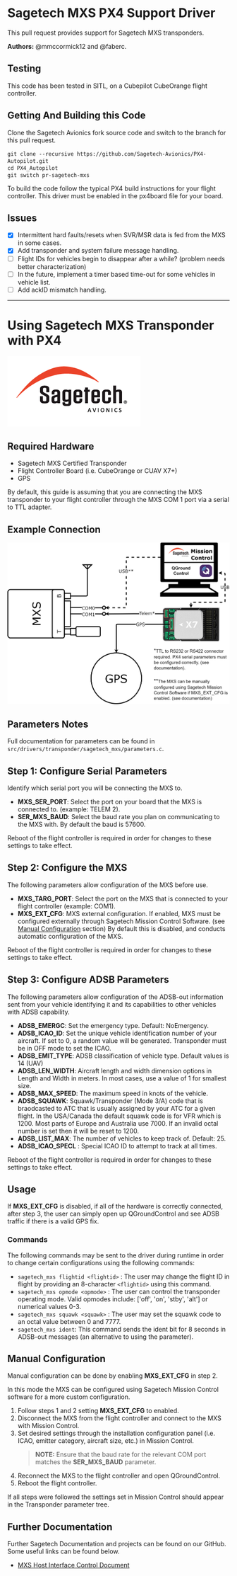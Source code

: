 # Sagetech MXS PX4 Support Driver

This pull request provides support for Sagetech MXS transponders.

__Authors:__ @mmccormick12 and @faberc.

## Testing

This code has been tested in SITL, on a Cubepilot CubeOrange flight controller.

## Getting And Building this Code

Clone the Sagetech Avionics fork source code and switch to the branch for this pull request.

```
git clone --recursive https://github.com/Sagetech-Avionics/PX4-Autopilot.git
cd PX4_Autopilot
git switch pr-sagetech-mxs
```

To build the code follow the typical PX4 build instructions for your flight controller. This driver must be enabled in the px4board file for your board.

## Issues

- [x] Intermittent hard faults/resets when SVR/MSR data is fed from the MXS in some cases.
- [x] Add transponder and system failure message handling.
- [ ] Flight IDs for vehicles begin to disappear after a while? (problem needs better characterization)
- [ ] In the future, implement a timer based time-out for some vehicles in vehicle list.
- [ ] Add ackID mismatch handling.

---

# Using Sagetech MXS Transponder with PX4

![SagetechLogo](https://github.com/Sagetech-Avionics/Sagetech-Avionics.github.io/raw/main/images/sglogo.png)

## Required Hardware

- Sagetech MXS Certified Transponder
- Flight Controller Board (i.e. CubeOrange or CUAV X7+)
- GPS

By default, this guide is assuming that you are connecting the MXS transponder to your flight controller through the MXS COM 1 port via a serial to TTL adapter.

## Example Connection

![mxs_px4_connection](https://github.com/Sagetech-Avionics/Sagetech-Avionics.github.io/raw/main/images/mxs_px4_connection.png)

## Parameters Notes
Full documentation for parameters can be found in `src/drivers/transponder/sagetech_mxs/parameters.c`.

## Step 1: Configure Serial Parameters

Identify which serial port you will be connecting the MXS to.

- __MXS_SER_PORT__: Select the port on your board that the MXS is connected to. (example: TELEM 2).
- __SER_MXS_BAUD__: Select the baud rate you plan on communicating to the MXS with. By default the baud is 57600.

Reboot of the flight controller is required in order for changes to these settings to take effect.

## Step 2: Configure the MXS

The following parameters allow configuration of the MXS before use.

- __MXS_TARG_PORT__: Select the port on the MXS that is connected to your flight controller (example: COM1).
- __MXS_EXT_CFG__: MXS external configuration. If enabled, MXS must be configured externally through Sagetech Mission Control Software. (see [Manual Configuration](#manual-configuration) section) By default this is disabled, and conducts automatic configuration of the MXS.

Reboot of the flight controller is required in order for changes to these settings to take effect.

## Step 3: Configure ADSB Parameters

The following parameters allow configuration of the ADSB-out information sent from your vehicle identifying it and its capabilities to other vehicles with ADSB capability.

- __ADSB_EMERGC__: Set the emergency type. Default: NoEmergency.
- __ADSB_ICAO_ID__: Set the unique vehicle identification number of your aircraft. If set to 0, a random value will be generated. Transponder must be in OFF mode to set the ICAO.
- __ADSB_EMIT_TYPE__: ADSB classification of vehicle type. Default values is 14 (UAV)
- __ADSB_LEN_WIDTH__: Aircraft length and width dimension options in Length and Width in meters. In most cases, use a value of 1 for smallest size.
- __ADSB_MAX_SPEED__: The maximum speed in knots of the vehicle.
- __ADSB_SQUAWK__: Squawk/Transponder (Mode 3/A) code that is braodcasted to ATC that is usually assigned by your ATC for a given flight. In the USA/Canada the default squawk code is for VFR which is 1200. Most parts of Europe and Australia use 7000. If an invalid octal number is set then it will be reset to 1200.
- __ADSB_LIST_MAX__: The number of vehicles to keep track of. Default: 25.
- __ADSB_ICAO_SPECL__ : Special ICAO ID to attempt to track at all times.

Reboot of the flight controller is required in order for changes to these settings to take effect.

## Usage

If __MXS_EXT_CFG__ is disabled, if all of the hardware is correctly connected, after step 3, the user can simply open up QGroundControl and see ADSB traffic if there is a valid GPS fix.

### Commands

The following commands may be sent to the driver during runtime in order to change certain configurations using the following commands:
 - `sagetech_mxs flightid <flightid>` : The user may change the flight ID in flight by providing an 8-character `<flightid>` using this command.
 - `sagetech_mxs opmode <opmode>` : The user can control the transponder operating mode. Valid opmodes include: ['off', 'on', 'stby', 'alt'] or numerical values 0-3. 
 - `sagetech_mxs squawk <squawk>` : The user may set the squawk code to an octal value between 0 and 7777.
 - `sagetech_mxs ident`: This command sends the ident bit for 8 seconds in ADSB-out messages (an alternative to using the parameter).

## Manual Configuration

Manual configuration can be done by enabling __MXS_EXT_CFG__ in step 2.

In this mode the MXS can be configured using Sagetech Mission Control software for a more custom configuration.

1. Follow steps 1 and 2 setting __MXS_EXT_CFG__ to enabled.
2. Disconnect the MXS from the flight controller and connect to the MXS with Mission Control.
3. Set desired settings through the installation configuration panel (i.e. ICAO, emitter category, aircraft size, etc.) in Mission Control.
    > __NOTE:__ Ensure that the baud rate for the relevant COM port matches the __SER_MXS_BAUD__ parameter.
4. Reconnect the MXS to the flight controller and open QGroundControl.
5. Reboot the flight controller.

If all steps were followed the settings set in Mission Control should appear in the Transponder parameter tree.

## Further Documentation
Further Sagetech Documentation and projects can be found on our GitHub. Some useful links can be found below.
- [MXS Host Interface Control Document](https://github.com/Sagetech-Avionics/sagetech-mxs-sdk/blob/main/doc/pdf/ICD02373_MXS_Host_ICD.pdf)